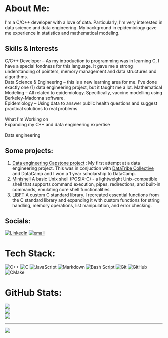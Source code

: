 # About Me:
I'm a C/C++ developer with a love of data. Particularly, I'm very interested in data science and data engineering. My background in epidemiology gave me experience in statistics and mathematical modeling. 

## Skills & Interests
C/C++ Developer – As my introduction to programming was in learning C, I have a special fondness for this language. It gave me a strong understanding of pointers, memory management and data structures and algorithms.<br>Data Science & Engineering – this is a new learning area for me. I've done exactly one (1) data engineering project, but it taught me a lot.
Mathematical Modeling – All related to epidemiology. Specifically, vaccine modelling using Berkeley-Madonna software.<br>Epidemiology – Using data to answer public health questions and suggest practical solutions to real problems<br><br>What I'm Working on<br>Expanding my C++ and data engineering expertise<br><br> Data engineering 

##  Some projects:
1. [Data engineering Capstone project](https://github.com/natalie-mein/data-engineering-learnings) : My first attempt at a data engineering project.
   This was in conjuction with [DataTribe Collective](https://github.com/datatribe-collective) and DataCamp and I won a 1 year scholarship to DataCamp.
2. [Minishell](https://github.com/natalie-mein/Minishell) A basic Unix shell (POSIX-C) -  a lightweight Unix-compatible shell that supports command execution, pipes, redirections, and built-in commands, emulating core shell functionalities.
3. [LIBFT](https://github.com/natalie-mein/libft)  A custom C standard library. I recreated essential functions from the C standard library and expanding it with custom functions for string handling, memory operations, list manipulation, and error checking. 

##  Socials:
[![LinkedIn](https://img.shields.io/badge/LinkedIn-%230077B5.svg?logo=linkedin&logoColor=white)](https://linkedin.com/in/www.linkedin.com/in/natalie-meintjes) [![email](https://img.shields.io/badge/Email-D14836?logo=gmail&logoColor=white)](mailto:natalie.mein@gmail.com) 

#  Tech Stack:
![C++](https://img.shields.io/badge/c++-%2300599C.svg?style=for-the-badge&logo=c%2B%2B&logoColor=white) ![C](https://img.shields.io/badge/c-%2300599C.svg?style=for-the-badge&logo=c&logoColor=white) ![JavaScript](https://img.shields.io/badge/javascript-%23323330.svg?style=for-the-badge&logo=javascript&logoColor=%23F7DF1E) ![Markdown](https://img.shields.io/badge/markdown-%23000000.svg?style=for-the-badge&logo=markdown&logoColor=white) ![Bash Script](https://img.shields.io/badge/bash_script-%23121011.svg?style=for-the-badge&logo=gnu-bash&logoColor=white) ![Git](https://img.shields.io/badge/git-%23F05033.svg?style=for-the-badge&logo=git&logoColor=white) ![GitHub](https://img.shields.io/badge/github-%23121011.svg?style=for-the-badge&logo=github&logoColor=white) ![CMake](https://img.shields.io/badge/CMake-%23008FBA.svg?style=for-the-badge&logo=cmake&logoColor=white)
# GitHub Stats:
![](https://github-readme-stats.vercel.app/api?username=natalie-mein&theme=dark&hide_border=false&include_all_commits=false&count_private=false)<br/>
![](https://nirzak-streak-stats.vercel.app/?user=natalie-mein&theme=dark&hide_border=false)<br/>
![](https://github-readme-stats.vercel.app/api/top-langs/?username=natalie-mein&theme=dark&hide_border=false&include_all_commits=false&count_private=false&layout=compact)

---
[![](https://visitcount.itsvg.in/api?id=Arcane-Jill&icon=0&color=0)](https://visitcount.itsvg.in)
